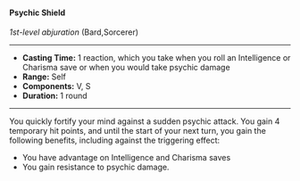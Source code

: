 #### Psychic Shield
*1st-level abjuration* (Bard,Sorcerer)
___
- **Casting Time:** 1 reaction, which you take when you roll an Intelligence or Charisma save or when you would take psychic damage
- **Range:** Self
- **Components:** V, S
- **Duration:** 1 round  
---
You quickly fortify your mind against a sudden psychic attack. You gain 4 temporary hit points, and until the start of your next turn, you gain the following benefits, including against the triggering effect:

* You have advantage on Intelligence and Charisma saves
* You gain resistance to psychic damage.
